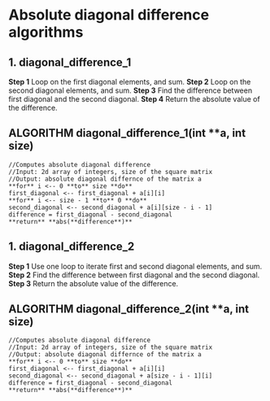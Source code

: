 # Absolute diagonal difference algorithms

## 1. diagonal_difference_1

**Step 1** Loop on the first diagonal elements, and sum.
**Step 2** Loop on the second diagonal elements, and sum.
**Step 3** Find the difference between first diagonal and the second diagonal.
**Step 4** Return the absolute value of the difference.

## ALGORITHM diagonal_difference_1(int **a, int size)
	//Computes absolute diagonal difference
	//Input: 2d array of integers, size of the square matrix
	//Output: absolute diagonal differnce of the matrix a
	**for** i <-- 0 **to** size **do**
	first_diagonal <-- first_diagonal + a[i][i]
	**for** i <-- size - 1 **to** 0 **do**
	second_diagonal <-- second_diagonal + a[i][size - i - 1]
	difference = first_diagonal - second_diagonal
	**return** **abs(**difference**)**

## 1. diagonal_difference_2

**Step 1** Use one loop to iterate first and second diagonal elements, and sum.
**Step 2** Find the difference between first diagonal and the second diagonal.
**Step 3** Return the absolute value of the difference.

## ALGORITHM diagonal_difference_2(int **a, int size)
	//Computes absolute diagonal difference
	//Input: 2d array of integers, size of the square matrix
	//Output: absolute diagonal differnce of the matrix a
	**for** i <-- 0 **to** size **do**
	first_diagonal <-- first_diagonal + a[i][i]
	second_diagonal <-- second_diagonal + a[size - i - 1][i]
	difference = first_diagonal - second_diagonal
	**return** **abs(**difference**)**
